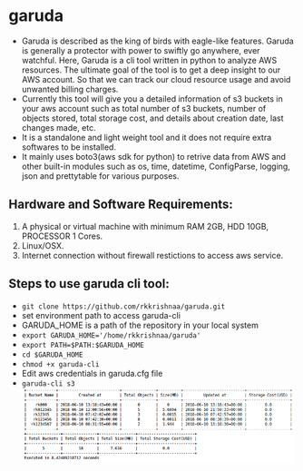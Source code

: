 # garuda
* Garuda is described as the king of birds with eagle-like features. Garuda is generally a protector with power to swiftly go anywhere, ever watchful. Here, Garuda is a cli tool written in python to analyze AWS resources. The ultimate goal of the tool is to get a deep insight to our AWS account. So that we can track our cloud resource usage and avoid unwanted billing charges.
* Currently this tool will give you a detailed information of s3 buckets in your aws account such as total number of s3 buckets, number of objects stored, total storage cost, and details about creation date, last changes made, etc.
* It is a standalone and light weight tool and it does not require extra softwares to be installed.
* It mainly uses boto3(aws sdk for python) to retrive data from AWS and other built-in modules such as os, time, datetime, ConfigParse, logging, json and prettytable for various purposes.

Hardware and Software Requirements:
------------------------------------
1. A physical or virtual machine with minimum RAM 2GB, HDD 10GB, PROCESSOR 1 Cores.
2. Linux/OSX.
3. Internet connection without firewall restictions to access aws service.

Steps to use garuda cli tool:
------------------------------
* `git clone https://github.com/rkkrishnaa/garuda.git`
* set environment path to access garuda-cli
* GARUDA_HOME is a path of the repository in your local system
* `export GARUDA_HOME='/home/rkkrishnaa/garuda'`
* ``export PATH=$PATH:$GARUDA_HOME``
* `cd $GARUDA_HOME`
* `chmod +x garuda-cli`
* Edit aws credentials in garuda.cfg file
* `garuda-cli s3`
![garuda](garuda-cli-s3.png?raw=true)
